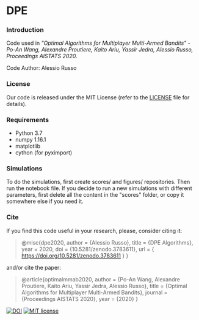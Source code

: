 # DPE

### Introduction

Code used in *"Optimal Algorithms for Multiplayer Multi-Armed Bandits" - Po-An Wang, Alexandre Proutiere, Kaito Ariu, Yassir Jedra, Alessio Russo, Proceedings AISTATS 2020*.

Code Author: Alessio Russo


### License

Our code is released under the MIT License (refer to the [LICENSE](https://github.com/rssalessio/dpe/blob/master/LICENSE.md) file for details).


### Requirements

- Python 3.7
- numpy 1.16.1
- matplotlib
- cython (for pyximport)


### Simulations

To do the simulations, first create scores/ and figures/ repositories. Then run the notebook file.
If you decide to run a new simulations with different parameters, first delete all the content in the
 \"scores\" folder, or copy it somewhere else if you need it.

### Cite

If you find this code useful in your research, please, consider citing it:
>@misc{dpe2020,
>  author       = {Alessio Russo},
>  title        = {DPE Algorithms},
>  year         = 2020,
>  doi          = {10.5281/zenodo.3783611},
>  url          = { https://doi.org/10.5281/zenodo.3783611 }
>}

and/or cite the paper:
>@article{optimalmmab2020,
>         author  = {Po-An Wang, Alexandre Proutiere, Kaito Ariu, Yassir Jedra, Alessio Russo},
>         title   = {Optimal Algorithms for Multiplayer Multi-Armed Bandits},
>         journal = {Proceedings AISTATS 2020},
>         year    = {2020}
>         }


[![DOI](https://zenodo.org/badge/242978531.svg)](https://zenodo.org/badge/latestdoi/242978531)
[![MIT license](https://img.shields.io/badge/License-MIT-blue.svg)](https://github.com/rssalessio/dpe/blob/master/LICENSE.md)

